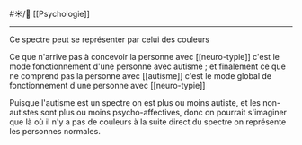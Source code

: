 #☀️/🌱 [[Psychologie]]

---
Ce spectre peut se représenter par celui des couleurs

Ce que n'arrive pas à concevoir la personne avec [[neuro-typie]] c'est le mode fonctionnement d'une personne avec autisme ; et finalement ce que ne comprend pas la personne avec [[autisme]] c'est le mode global de fonctionnement d'une personne avec [[neuro-typie]] 

Puisque l'autisme est un spectre on est plus ou moins autiste, et les non-autistes sont plus ou moins psycho-affectives,
donc on pourrait s'imaginer que là où il n'y a pas de couleurs à la suite direct du spectre on représente les personnes normales. 